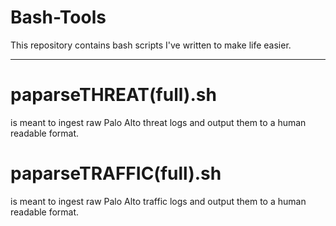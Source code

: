 # Bash-Tools
This repository contains bash scripts I've written to make life easier.
_____________________________________________________________________________________________


# paparseTHREAT(full).sh
is meant to ingest raw Palo Alto threat logs and output them to a human readable format.

# paparseTRAFFIC(full).sh
is meant to ingest raw Palo Alto traffic logs and output them to a human readable format.
